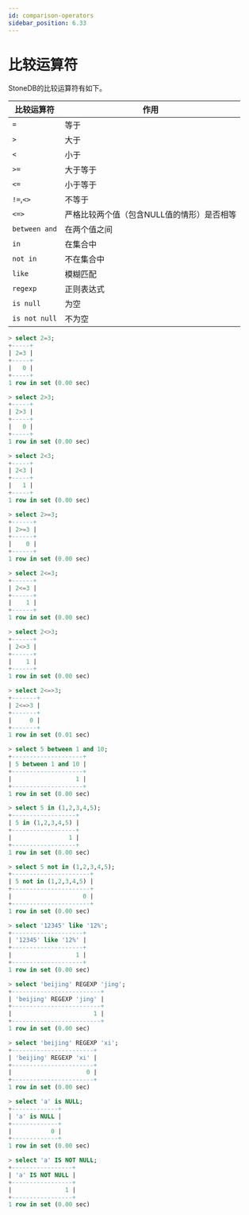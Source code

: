```yaml
---
id: comparison-operators
sidebar_position: 6.33
---
```


# 比较运算符

StoneDB的比较运算符有如下。

| **比较运算符** | **作用** |
| --- | --- |
| `=` | 等于 |
| `>` | 大于 |
| `<` | 小于 |
| `>=` | 大于等于 |
| `<=` | 小于等于 |
| `!=`,`<>` | 不等于 |
| `<=>` | 严格比较两个值（包含NULL值的情形）是否相等 |
| `between and` | 在两个值之间 |
| `in` | 在集合中 |
| `not in` | 不在集合中 |
| `like` | 模糊匹配 |
| `regexp` | 正则表达式 |
| `is null` | 为空 |
| `is not null` | 不为空 |

```sql
> select 2=3;
+-----+
| 2=3 |
+-----+
|   0 |
+-----+
1 row in set (0.00 sec)

> select 2>3;
+-----+
| 2>3 |
+-----+
|   0 |
+-----+
1 row in set (0.00 sec)

> select 2<3;
+-----+
| 2<3 |
+-----+
|   1 |
+-----+
1 row in set (0.00 sec)

> select 2>=3;
+------+
| 2>=3 |
+------+
|    0 |
+------+
1 row in set (0.00 sec)

> select 2<=3;
+------+
| 2<=3 |
+------+
|    1 |
+------+
1 row in set (0.00 sec)

> select 2<>3;
+------+
| 2<>3 |
+------+
|    1 |
+------+
1 row in set (0.00 sec)

> select 2<=>3;
+-------+
| 2<=>3 |
+-------+
|     0 |
+-------+
1 row in set (0.01 sec)

> select 5 between 1 and 10;
+--------------------+
| 5 between 1 and 10 |
+--------------------+
|                  1 |
+--------------------+
1 row in set (0.00 sec)

> select 5 in (1,2,3,4,5);
+------------------+
| 5 in (1,2,3,4,5) |
+------------------+
|                1 |
+------------------+
1 row in set (0.00 sec)

> select 5 not in (1,2,3,4,5);
+----------------------+
| 5 not in (1,2,3,4,5) |
+----------------------+
|                    0 |
+----------------------+
1 row in set (0.00 sec)

> select '12345' like '12%';
+--------------------+
| '12345' like '12%' |
+--------------------+
|                  1 |
+--------------------+
1 row in set (0.00 sec)

> select 'beijing' REGEXP 'jing';
+-------------------------+
| 'beijing' REGEXP 'jing' |
+-------------------------+
|                       1 |
+-------------------------+
1 row in set (0.00 sec)

> select 'beijing' REGEXP 'xi';
+-----------------------+
| 'beijing' REGEXP 'xi' |
+-----------------------+
|                     0 |
+-----------------------+
1 row in set (0.00 sec)

> select 'a' is NULL;
+-------------+
| 'a' is NULL |
+-------------+
|           0 |
+-------------+
1 row in set (0.00 sec)

> select 'a' IS NOT NULL;
+-----------------+
| 'a' IS NOT NULL |
+-----------------+
|               1 |
+-----------------+
1 row in set (0.00 sec)

```
